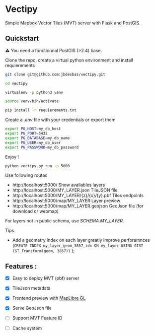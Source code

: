 # Vectipy

Simple Mapbox Vector Tiles (MVT) server with Flask and PostGIS.

## Quickstart

⚠️ You need a fonctionnal PostGIS (>2.4) base.

Clone the repo, create a virtual python environment and install requierements

```bash
git clone git@github.com:jbdesbas/vectipy.git

cd vectipy

virtualenv -p python3 venv

source venv/bin/activate

pip install -r requierements.txt

```

Create a _.env_ file with your credentials or export them

```bash
export PG_HOST=my_db_host
export PG_PORT=5432
export PG_DATABASE=my_db_name
export PG_USER=my_db_user
export PG_PASSWORD=my_db_password
```

Enjoy !
```bash
python vectipy.py run -p 5000
```

Use following routes 
- http://localhost:5000/ Show availables layers
- http://localhost:5000/MY_LAYER.json TileJSON file
- http://localhost:5000/MY_LAYER/{z}/{x}/{y}.pbf Tiles endpoints
- http://localhost:5000/map/MY_LAYER Layer preview
- http://localhost:5000/map/MY_LAYER.geojson GeoJson file (for download or webmap)

For layers not in public schema, use _SCHEMA.MY_LAYER_.

Tips
- Add a geometry index on each layer greatly improve perforamnces (`CREATE INDEX my_layer_geom_3857_idx ON my_layer USING GIST (ST_Transform(geom, 3857))` );

## Features :
- [x] Easy to deploy MVT (pbf) server
- [x] TileJson metadata
- [x] Frontend preview with [MapLibre GL](https://github.com/maplibre/maplibre-gl-js) 
- [x] Serve GeoJson file
- [ ] Support MVT Feature ID
- [ ] Cache system




